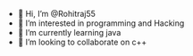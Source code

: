 - 👋 Hi, I’m @Rohitraj55
- 👀 I’m interested in programming and Hacking
- 🌱 I’m currently learning java
- 💞️ I’m looking to collaborate on c++

<!---
Rohitraj55/Rohitraj55 is a ✨ special ✨ repository because its `README.md` (this file) appears on your GitHub profile.
You can click the Preview link to take a look at your changes.
--->
